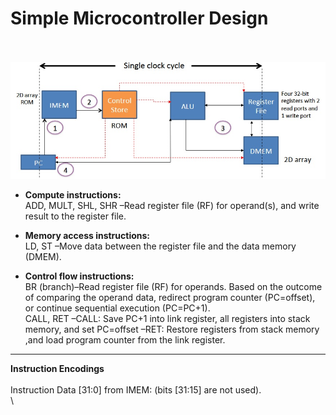 # Simple Microcontroller Design
\
\
<img src='design_SC.jpg' width = 1000>


+ **Compute instructions:** 
\
ADD, MULT, SHL, SHR –Read register file (RF) for operand(s), and write result to the register file.


+ **Memory access instructions:** 
\
LD, ST –Move data between the register file and the data memory (DMEM).


+ **Control flow instructions:** 
\
BR (branch)–Read register file (RF) for operands. Based on the outcome of comparing the operand data, redirect program counter (PC=offset), or continue sequential execution (PC=PC+1).
\
CALL, RET –CALL: Save PC+1 into link register, all registers into stack memory, and set PC=offset –RET: Restore registers from stack memory ,and load program counter from the link register.

--------------------------------------------------------------------------------------
**Instruction Encodings**
\
\
Instruction Data [31:0] from IMEM: (bits [31:15] are not used).
\
\




